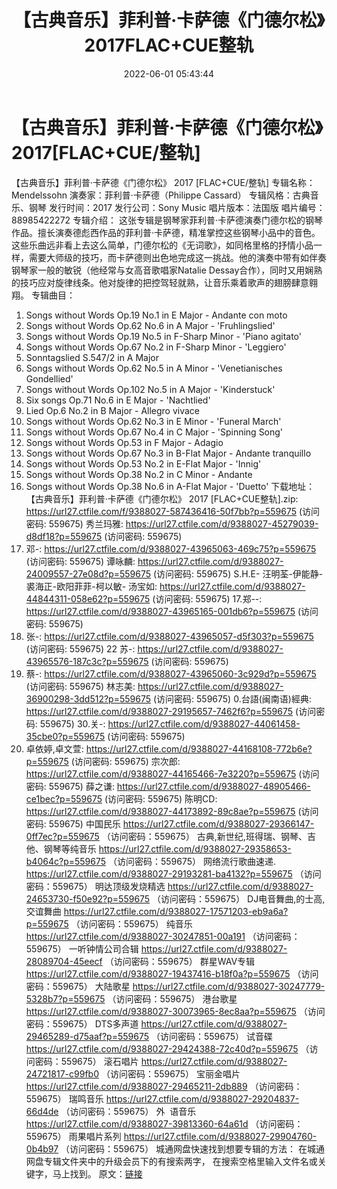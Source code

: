 ﻿---
title: 【古典音乐】菲利普·卡萨德《门德尔松》2017FLAC+CUE整轨
date: 2022-06-01 05:43:44
categories: 古典音乐、新世纪、纯音雅乐
tags: 纯音雅乐
---
# 【古典音乐】菲利普·卡萨德《门德尔松》2017[FLAC+CUE/整轨]

【古典音乐】菲利普·卡萨德《门德尔松》 2017
[FLAC+CUE/整轨]
专辑名称：Mendelssohn
演奏家：菲利普·卡萨德（Philippe
Cassard）
专辑风格：古典音乐、钢琴
发行时间：2017
发行公司：Sony Music
唱片版本：法国版
唱片编号：88985422272
专辑介绍：
这张专辑是钢琴家菲利普·卡萨德演奏门德尔松的钢琴作品。擅长演奏德彪西作品的菲利普·卡萨德，精准掌控这些钢琴小品中的音色。这些乐曲远非看上去这么简单，门德尔松的《无词歌》，如同格里格的抒情小品一样，需要大师级的技巧，而卡萨德则出色地完成这一挑战。他的演奏中带有如伴奏钢琴家一般的敏锐（他经常与女高音歌唱家Natalie
Dessay合作），同时又用娴熟的技巧应对旋律线条。他对旋律的把控驾轻就熟，让音乐乘着歌声的翅膀肆意翱翔。
专辑曲目：
01. Songs without Words Op.19
No.1 in E Major - Andante con moto
02. Songs without Words Op.62
No.6 in A Major - 'Fruhlingslied'
03. Songs without Words Op.19
No.5 in F-Sharp Minor - 'Piano agitato'
04. Songs without Words Op.67
No.2 in F-Sharp Minor - 'Leggiero'
05. Sonntagslied S.547/2 in A
Major
06. Songs without Words Op.62
No.5 in A Minor - 'Venetianisches Gondellied'
07. Songs without Words Op.102
No.5 in A Major - 'Kinderstuck'
08. Six songs Op.71 No.6 in E
Major - 'Nachtlied'
09. Lied Op.6 No.2 in B Major -
Allegro vivace
10. Songs without Words Op.62
No.3 in E Minor - 'Funeral March'
11. Songs without Words Op.67
No.4 in C Major - 'Spinning Song'
12. Songs without Words Op.53
in F Major - Adagio
13. Songs without Words Op.67
No.3 in B-Flat Major - Andante tranquillo
14. Songs without Words Op.53
No.2 in E-Flat Major - 'Innig'
15. Songs without Words Op.38
No.2 in C Minor - Andante
16. Songs without Words Op.38
No.6 in A-Flat Major - 'Duetto'
下载地址：
【古典音乐】菲利普·卡萨德《门德尔松》 2017 [FLAC+CUE整轨].zip:
https://url27.ctfile.com/f/9388027-587436416-50f7bb?p=559675
(访问密码: 559675)
秀兰玛雅: https://url27.ctfile.com/d/9388027-45279039-d8df18?p=559675
(访问密码: 559675)
08. 邓-: https://url27.ctfile.com/d/9388027-43965063-469c75?p=559675
(访问密码: 559675)
谭咏麟: https://url27.ctfile.com/d/9388027-24009557-27e08d?p=559675
(访问密码: 559675)
S.H.E- 汪明荃-伊能静- 裘海正-欧阳菲菲-柯以敏- 汤宝如: https://url27.ctfile.com/d/9388027-44844311-058e62?p=559675
(访问密码: 559675)
17.郑--: https://url27.ctfile.com/d/9388027-43965165-001db6?p=559675
(访问密码: 559675)
03. 张-: https://url27.ctfile.com/d/9388027-43965057-d5f303?p=559675
(访问密码: 559675)
22 苏-: https://url27.ctfile.com/d/9388027-43965576-187c3c?p=559675
(访问密码: 559675)
07. 蔡-: https://url27.ctfile.com/d/9388027-43965060-3c929d?p=559675
(访问密码: 559675)
林志美: https://url27.ctfile.com/d/9388027-36900298-3dd512?p=559675
(访问密码: 559675)
0.台語(闽南语)經典: https://url27.ctfile.com/d/9388027-29195657-7462f6?p=559675
(访问密码: 559675)
30.关-: https://url27.ctfile.com/d/9388027-44061458-35cbe0?p=559675
(访问密码: 559675)
34. 卓依婷,卓文萱: https://url27.ctfile.com/d/9388027-44168108-772b6e?p=559675
(访问密码: 559675)
宗次郎: https://url27.ctfile.com/d/9388027-44165466-7e3220?p=559675
(访问密码: 559675)
薛之谦: https://url27.ctfile.com/d/9388027-48905466-ce1bec?p=559675
(访问密码: 559675)
陈明CD: https://url27.ctfile.com/d/9388027-44173892-89c8ae?p=559675
(访问密码: 559675)
中国民乐
https://url27.ctfile.com/d/9388027-29366147-0ff7ec?p=559675
（访问密码：559675）
古典,新世纪,班得瑞、钢琴、吉他、钢琴等纯音乐
https://url27.ctfile.com/d/9388027-29358653-b4064c?p=559675
（访问密码：559675）
网络流行歌曲速递.
https://url27.ctfile.com/d/9388027-29193281-ba4132?p=559675
（访问密码：559675）
明达顶级发烧精选
https://url27.ctfile.com/d/9388027-24653730-f50e92?p=559675
（访问密码：559675）
DJ电音舞曲,的士高, 交谊舞曲
https://url27.ctfile.com/d/9388027-17571203-eb9a6a?p=559675
（访问密码：559675）
纯音乐
https://url27.ctfile.com/d/9388027-30247851-00a191
（访问密码：559675）
一听钟情公司合辑
https://url27.ctfile.com/d/9388027-28089704-45eecf
（访问密码：559675）
群星WAV专辑
https://url27.ctfile.com/d/9388027-19437416-b18f0a?p=559675
（访问密码：559675）
大陆歌星
https://url27.ctfile.com/d/9388027-30247779-5328b7?p=559675
（访问密码：559675）
港台歌星
https://url27.ctfile.com/d/9388027-30073965-8ec8aa?p=559675
（访问密码：559675）
DTS多声道
https://url27.ctfile.com/d/9388027-29465289-d75aaf?p=559675
（访问密码：559675）
试音碟
https://url27.ctfile.com/d/9388027-29424388-72c40d?p=559675
（访问密码：559675）
滚石唱片
https://url27.ctfile.com/d/9388027-24721817-c99fb0
（访问密码：559675）
宝丽金唱片
https://url27.ctfile.com/d/9388027-29465211-2db889
（访问密码：559675）
瑞鸣音乐
https://url27.ctfile.com/d/9388027-29204837-66d4de
（访问密码：559675）
外  语音乐
https://url27.ctfile.com/d/9388027-39813360-64a61d
（访问密码：559675）
雨果唱片系列
https://url27.ctfile.com/d/9388027-29904760-0b4b97
（访问密码：559675）
城通网盘快速找到想要专辑的方法：
在城通网盘专辑文件夹中的升级会员下的有搜索两字，
在搜索空格里输入文件名或关键字，马上找到。
原文：[链接](https://blog.sina.com.cn/s/blog_1647c7e7601030xkb.html)